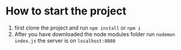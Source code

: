 # How to start the project

1. first clone the project and run `npm install` or `npm i`
2. After you have downloaded the node modules folder run `nodemon index.js` 
the server is on `localhost:8080`
